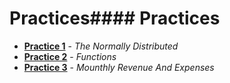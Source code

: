 # Practices#### Practices

- [**Practice 1**](https://github.com/IgnacioCCM/Mineria_de_datos/tree/unit1/unit1/Practices/Practice1) - _The Normally Distributed_
- [**Practice 2**](https://github.com/IgnacioCCM/Mineria_de_datos/tree/unit1/unit1/Practices/Practice2) - _Functions_
- [**Practice 3**](https://github.com/IgnacioCCM/Mineria_de_datos/tree/unit1/unit1/Practices/Practice3) - _Mounthly Revenue And Expenses_
